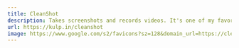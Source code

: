 ```yaml
---
title: CleanShot
description: Takes screenshots and records videos. It's one of my favorite Mac apps of all time.
url: https://kulp.in/cleanshot
image: https://www.google.com/s2/favicons?sz=128&domain_url=https://cleanshot.com
---
```

